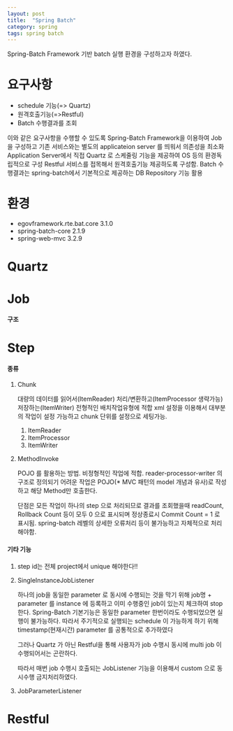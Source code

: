 ```yaml
---
layout: post
title:  "Spring Batch"
category: spring
tags: spring batch
---
```


Spring-Batch Framework 기반 batch 실행 환경을 구성하고자 하였다. 

# 요구사항
 * schedule 기능(=> Quartz)
 * 원격호출기능(=>Restful)
 * Batch 수행결과를 조회
 
 이와 같은 요구사항을 수행할 수 있도록 Spring-Batch Framework을 이용하여 Job을 구성하고 기존 서비스와는 별도의 applicateion server 를 띄워서 의존성을 최소화
 Application Server에서 직접 Quartz 로 스케줄링 기능을 제공하여 OS 등의 환경독립적으로 구성
 Restful 서비스를 접목해서 원격호출기능 제공하도록 구성함. Batch 수행결과는 spring-batch에서 기본적으로 제공하는 DB Repository 기능 활용

 

# 환경
* egovframework.rte.bat.core 3.1.0
* spring-batch-core 2.1.9
* spring-web-mvc 3.2.9

# Quartz

# Job

#### 구조

# Step

#### 종류

1. Chunk

    대량의 데이터를 읽어서(ItemReader) 처리/변환하고(ItemProcessor 생략가능) 저장하는(ItemWriter) 전형적인 배치작업유형에 적합
    xml 설정을 이용해서 대부분의 작업이 설정 가능하고 chunk 단위를 설정으로 세팅가능.
   
     
    1. ItemReader
    2. ItemProcessor
    3. ItemWriter



2. MethodInvoke

    POJO 를 활용하는 방법. 비정형적인 작업에 적합. reader-processor-writer 의 구조로 정의되기 어려운 작업은 POJO(* MVC 패턴의 model 개념과 유사)로 작성하고 해당 Method만 호출한다.

    단점은 모든 작업이 하나의 step 으로 처리되므로 결과를 조회했을때 readCount, Rollback Count  등이 모두 0 으로 표시되며 정상종료시 Commit Count = 1 로 표시됨.
    spring-batch 레벨의 상세한 오류처리 등이 불가능하고 자체적으로 처리해야함.


#### 기타 기능

1. step id는 전체 project에서 unique 해야한다!! 

2. SingleInstanceJobListener

    하나의 job을 동일한 parameter 로 동시에 수행되는 것을 막기 위해 job명 + parameter 를 instance 에 등록하고 이미 수행중인 job이 있는지 체크하여 stop한다.
    Spring-Batch 기본기능은 동일한 parameter 한번이라도 수행되었으면 실행이 불가능하다. 따라서 주기적으로 실행되는 schedule 이 가능하게 하기 위해 timestamp(현재시간) parameter 를 공통적으로 추가하였다
    
    그러나 Quartz 가 아닌 Restful을 통해 사용자가 job 수행시 동시에 multi job 이 수행되어서는 곤란하다. 
    
    따라서 매번 job 수행시 호출되는 JobListener 기능을 이용해서 custom 으로 동시수행 금지처리하였다.
   
3. JobParameterListener

# Restful

